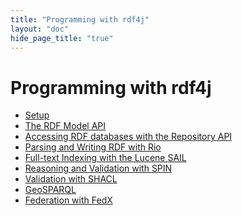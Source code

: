 ```yaml
---
title: "Programming with rdf4j"
layout: "doc"
hide_page_title: "true"
---
```


# Programming with rdf4j

- <a href="setup/">Setup</a>
- <a href="model/">The RDF Model API</a>
- <a href="repository/">Accessing RDF databases with the Repository API</a>
- <a href="rio/">Parsing and Writing RDF with Rio</a>
- <a href="lucene/">Full-text Indexing with the Lucene SAIL</a>
- <a href="spin/">Reasoning and Validation with SPIN</a>
- <a href="shacl/">Validation with SHACL</a>
- <a href="geosparql/">GeoSPARQL</a>
- <a href="federation/">Federation with FedX</a>
